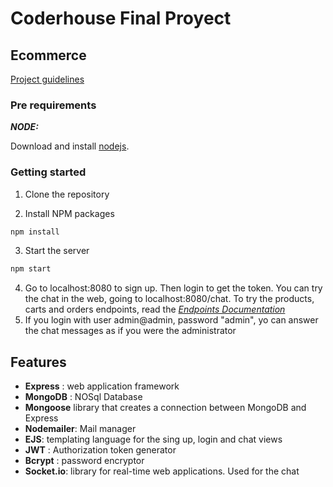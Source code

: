#  Coderhouse Final Proyect

## Ecommerce
[Project guidelines](https://docs.google.com/document/d/1XmStDW5LJFpTN-yaMuVK09rrYmjMLOwZPrHTUE2jLIM/edit?usp=sharing)

### Pre requirements

_**NODE:**_

Download and install  [nodejs](https://nodejs.org/es/).

### Getting started

1.  Clone the repository

2.  Install NPM packages

```bash
npm install
```
3. Start the server
```bash
npm start
```
4. Go to localhost:8080 to sign up. Then login to get the token. You can try the chat in the web, going to localhost:8080/chat. To try the products, carts and orders endpoints, read the  _[Endpoints Documentation](https://documenter.getpostman.com/view/17950634/UVyvutr4)_ 
5. If you login with user admin@admin, password "admin", yo can answer the chat messages as if you were the administrator

## Features

 - **Express** : web application framework
 - **MongoDB** :  NOSql Database
 - **Mongoose** library that creates a connection between MongoDB and Express
 - **Nodemailer**: Mail manager
 - **EJS**: templating language for the sing up, login and chat views
 - **JWT** : Authorization token generator
 - **Bcrypt** : password encryptor
 - **Socket.io**: library for real-time web applications. Used for the chat
